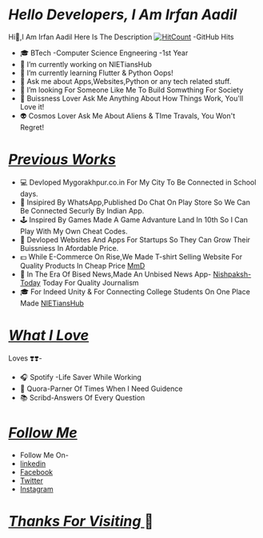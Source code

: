 # <i> Hello Developers, I Am Irfan Aadil </i></u>
Hi👋,I Am Irfan Aadil
Here Is The Description
[![HitCount](http://hits.dwyl.com/irfanadil0004/irfan-me.svg)](http://hits.dwyl.com/irfanadil0004/irfan-me) -GitHub Hits

- 🎓 BTech -Computer Science Engneering -1st Year
- 🔭 I’m currently working on NIETiansHub
- 🌱 I’m currently learning Flutter & Python Oops!
- 💬 Ask me about Apps,Websites,Python or any tech related stuff.
- 👯 I’m looking For Someone Like Me To Build Somwthing For Society 
- 💼 Buissness Lover Ask Me Anything About  How Things Work, You'll Love it!
- 👽 Cosmos Lover Ask Me About Aliens & TIme Travals, You Won't Regret!

# <i><u> Previous Works </i></u>
- 💻 Devloped Mygorakhpur.co.in For My City To Be Connected in School days. 
- 📱 Insipired By WhatsApp,Published Do Chat On Play Store So We Can Be Connected Securly By Indian App.
- 🕹 Inspired By Games Made A Game Advanture Land In 10th So I Can Play With My Own Cheat Codes.
- 🤝 Devloped Websites And Apps For Startups So They Can Grow Their Buissniess In Afordable Price.
- 💵 While E-Commerce On Rise,We Made T-shirt Selling Website For Quality Products In Cheap Price [MmD](https://MadMonkeydeals.com)
- 📰 In The Era Of Bised News,Made An Unbised News App- [Nishpaksh-Today](https://play.google.com/store/apps/details?id=com.nishpakshtodayofficial&hl=en_IN) Today For Quality Journalism
- 🎓 For Indeed Unity & For Connecting College Students On One Place Made [NIETiansHub](www.nietianshub.com)


# <i><u>What I Love </i></u>
Loves ❣️❣️-
- 🎧 Spotify -Life Saver While Working
- 🤝 Quora-Parner Of Times When I Need Guidence
- 📚 Scribd-Answers Of Every Question 

# <i><u>Follow Me </i></u>
- Follow Me On-
- [linkedin](https://www.linkedin.com/in/irfan-aadil-402324161)
- [Facebook](https://www.facebook.com/IRFANADIL123/)
- [Twitter](https://twitter.com/irfanadil15)
- [Instagram](https://www.instagram.com/irfanadil004/)

# <i><u>Thanks For Visiting </i></u> 👋 

